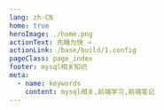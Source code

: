 ```yaml
---
lang: zh-CN
home: true
heroImage: ./home.png
actionText: 先睹为快 →
actionLink: /base/build/1.config
pageClass: page_index
footer: mysql相关知识
meta:
  - name: keywords
    content: mysql相关,前端学习,前端笔记
---
```


<template>
    <div class="cont">
        <div id="large-header" class="large-header"></div>
            <div class="features">
        <div class="feature">
          <h2>mysql项目的工程化</h2> 
          <p>掌握mysql组件间的多种通信方式及数据同步 渲染函数及jsx高阶应用 mysql</p>
        </div>
        <div class="feature">
          <h2>mysql项目功能模块</h2> 
          <p>掌握一般项目中的配置、登录、权限认证、单元测试、国际化、富文本、上传下载等常见功能</p>
        </div>
        <div class="feature">
          <h2>mysql组件的开发</h2> 
          <p>组件设计思路，组件编写工作流搭建 从0编写复杂组件之异步级联组件 单元测试编写及组件的发布</p>
        </div>
        <div class="feature">
          <h2>mysql优化和服务器布署</h2> 
          <p>mysql优化预渲染、骨架屏、Nuxt.js服务端渲染 使用typescript构建mysql应用 mysql + mysql实现mysql的布署和持续集成</p>
        </div>
      </div>
    </div>
</template>

